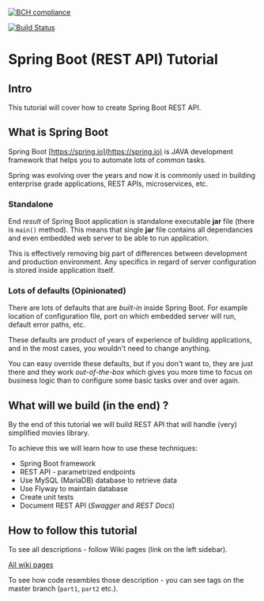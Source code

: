 [![BCH compliance](https://bettercodehub.com/edge/badge/lukastosic/spring-boot-restapi-tutorial?branch=master)](https://bettercodehub.com/)

[![Build Status](https://travis-ci.org/lukastosic/spring-boot-restapi-tutorial.svg?branch=master)](https://travis-ci.org/lukastosic/spring-boot-restapi-tutorial)

# Spring Boot (REST API) Tutorial

## Intro

This tutorial will cover how to create Spring Boot REST API.

## What is Spring Boot

Spring Boot [https://spring.io](https://spring.io) is JAVA development framework that helps you to automate lots of common tasks.

Spring was evolving over the years and now it is commonly used in building enterprise grade applications, REST APIs, microservices, etc.

### Standalone

End _result_ of Spring Boot application is standalone executable **jar** file (there is `main()` method). This means that single **jar** file contains all dependancies and even embedded web server to be able to run application.

This is effectively removing big part of differences between development and production environment. Any specifics in regard of server configuration is stored inside application itself.

### Lots of defaults (Opinionated)

There are lots of defaults that are _built-in_ inside Spring Boot. For example location of configuration file, port on which embedded server will run, default error paths, etc.

These defaults are product of years of experience of building applications, and in the most cases, you wouldn't need to change anything.

You can easy override these defaults, but if you don't want to, they are just there and they work _out-of-the-box_ which gives you more time to focus on business logic than to configure some basic tasks over and over again. 

## What will we build (in the end) ?

By the end of this tutorial we will build REST API that will handle (very) simplified movies library.

To achieve this we will learn how to use these techniques:

- Spring Boot framework
- REST API - parametrized endpoints
- Use MySQL (MariaDB) database to retrieve data
- Use Flyway to maintain database
- Create unit tests
- Document REST API (_Swagger_ and _REST Docs_)

## How to follow this tutorial

To see all descriptions - follow Wiki pages (link on the left sidebar).

[All wiki pages](https://bitbucket.org/lukastosic/spring-boot-restapi-tutorial/wiki/browse/)

To see how code resembles those description - you can see tags on the master branch (`part1`, `part2` etc.).